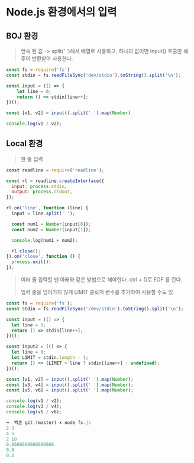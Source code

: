 # Node.js 환경에서의 입력

## BOJ 환경

> 연속 된 값 -&gt; split\(' '\)해서 배열로 사용하고, 하나의 값이면 input\(\) 호출만 해주어 반환받아 사용한다.

```javascript
const fs = require('fs')
const stdin = fs.readFileSync('dev/stdin').toString().split('\n');

const input = (() => {
    let line = 0;
    return () => stdin[line++];
})();

const [v1, v2] = input().split(' ').map(Number)

console.log(v1 / v2);
```

## Local 환경

> 한 줄 입력

```javascript
const readline = require('readline');

const rl = readline.createInterface({
  input: process.stdin,
  output: process.stdout,
});

rl.on('line', function (line) {
  input = line.split(' ');

  const num1 = Number(input[0]);
  const num2 = Number(input[1]);

  console.log(num1 + num2);

  rl.close();
}).on('close', function () {
  process.exit();
});

```

> 여러 줄 입력할 땐 아래와 같은 방법으로 해야한다. ctrl + D로 EOF 를 건다. 
>
> 입력 줄을 넘어가지 않게 LIMIT 클로저 변수를 추가하여 사용할 수도 있

```javascript
const fs = require('fs');
const stdin = fs.readFileSync('/dev/stdin').toString().split('\n');

const input = (() => {
  let line = 0;
  return () => stdin[line++];
})();

const input2 = (() => {
  let line = 0;
  let LIMIT = stdin.length - 1;
  return () => (LIMIT > line ? stdin[line++] : undefined);
})();

const [v1, v2] = input().split(' ').map(Number);
const [v3, v4] = input().split(' ').map(Number);
const [v5, v6] = input().split(' ').map(Number);

console.log(v1 / v2);
console.log(v3 / v4);
console.log(v5 / v6);

```

```javascript
➜  백준 git:(master) ✗ node fs.js
2 3
4 5
2 10
0.6666666666666666
0.8
0.2
```

